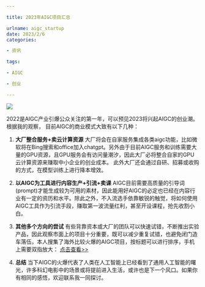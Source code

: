 ```yaml
---

title: 2023年AIGC项目汇总

urlname: aigc_startup
date: 2023/2/6
categories: 

- 资讯

tags:

- AIGC

- 创业

---
```

![](http://i8.hexun.com/2023-02-06/207745518.jpg)

2022是AIGC产业引爆公众关注的第一年，可以预见2023将兴起AIGC的创业潮。根据我的观察， 目前AIGC的商业模式大致有以下几种：

1. **大厂整合服务+卖云计算资源**
 大厂将会在自家服务集成各类aigc功能，比如微软将在Bing搜索和office加入chatgpt。另外由于目前AIGC服务和训练需要大量的GPU资源，且GPU服务会有访问量潮汐，因此大厂必将整合自家的GPU云计算资源来赚取中小企业的创业成本。
 此外大厂还会通过自研、招募或收购的方式，在模型训练上进行降本增效。


2. **以AIGC为工具进行内容生产+引流+卖课**
AIGC目前需要高质量的引导词(prompt)才能生成较为可用的素材，因此能用好AIGC的必定也已经在内容行业有一定的资历和水平。除此之外，不入流选手依靠敏锐的触觉，将如何使用AIGC工具作为引流手段，赚取第一波流量红利，甚至开设课程，抢先收割小白。


3. **其他多个方向的尝试**
有些背靠资本或大厂的团队可以快速试错，不断推出实验产品，因此观察市面上的项目十分重要，既可以减少重复试错，也避免闭门造车落伍，本人搜集了海外比较火爆的AIGC项目，按标题可以进行排序，手机上需要双指放大：
[点击查看>>](/Quant/aigc.html )


4. **总结**
当下AIGC的火爆代表了人类在人工智能上已经看到了通用人工智能的曙光，许多科幻电影中的场景或将提前进入生活，或许也是下一个风口。如果你有相同的感悟，欢迎联系我一同探讨。